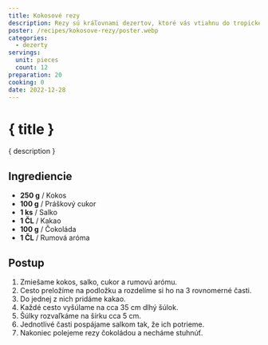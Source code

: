 ```yaml
---
title: Kokosové rezy
description: Rezy sú kráľovnami dezertov, ktoré vás vtiahnu do tropického raja na každom kroku.
poster: /recipes/kokosove-rezy/poster.webp
categories:
  - dezerty
servings:
  unit: pieces
  count: 12
preparation: 20
cooking: 0
date: 2022-12-28
---
```


# { title }

{ description }

## Ingrediencie

- **250 g** / Kokos
- **100 g** / Práškový cukor
- **1 ks** / Salko
- **1 ČL** / Kakao
- **100 g** / Čokoláda
- **1 ČL** / Rumová aróma

## Postup

1. Zmiešame kokos, salko, cukor a rumovú arómu.
2. Cesto preložíme na podložku a rozdelíme si ho na 3 rovnomerné časti.
3. Do jednej z nich pridáme kakao.
4. Každé cesto vyšúlame na cca 35 cm dlhý šúlok.
5. Šúlky rozvaľkáme na šírku cca 5 cm.
6. Jednotlivé časti pospájame salkom tak, že ich potrieme.
7. Nakoniec polejeme rezy čokoládou a necháme stuhnúť.
